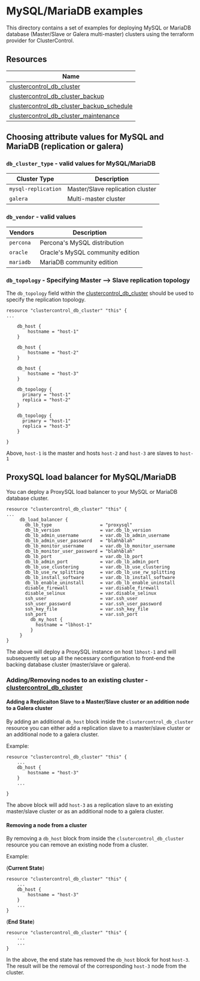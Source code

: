 # MySQL/MariaDB examples

This directory contains a set of examples for deploying MySQL or MariaDB database (Master/Slave or Galera multi-master) 
clusters using the terraform provider for ClusterControl. 

## Resources

| Name                                                                                                                                                                     |
|--------------------------------------------------------------------------------------------------------------------------------------------------------------------------|
| [clustercontrol_db_cluster](https://github.com/severalnines/terraform-provider-clustercontrol/blob/main/docs/resources/db_cluster.md#clustercontrol_db_cluster-resource) |
| [clustercontrol_db_cluster_backup](https://github.com/severalnines/terraform-provider-clustercontrol/blob/main/docs/resources/db_cluster_backup.md#clustercontrol_db_cluster_backup-resource)|                                                                                                                                                                                    |
| [clustercontrol_db_cluster_backup_schedule](https://github.com/severalnines/terraform-provider-clustercontrol/blob/main/docs/resources/db_cluster_backup_schedule.md#clustercontrol_db_cluster_backup_schedule-resource) |
| [clustercontrol_db_cluster_maintenance](https://github.com/severalnines/terraform-provider-clustercontrol/blob/main/docs/resources/db_cluster_maintenance.md#clustercontrol_db_cluster_maintenance-resource)|


## Choosing attribute values for MySQL and MariaDB (replication or galera)

### `db_cluster_type` - valid values for MySQL/MariaDB

| Cluster Type      | Description                                                               |
|-------------------|---------------------------------------------------------------------------|
| `mysql-replication` | Master/Slave replication cluster                                          |
| `galera`            | Multi-master cluster                                                      |

### `db_vendor` - valid values

| Vendors | Description                      |
|---------|----------------------------------|
| `percona` | Percona's MySQL distribution     |
| `oracle`  | Oracle's MySQL community edition |
| `mariadb` | MariaDB community edition        |

### `db_topology` - Specifying Master --> Slave replication topology
The `db_topology` field within the [clustercontrol_db_cluster](https://github.com/severalnines/terraform-provider-clustercontrol/blob/main/docs/resources/db_cluster.md#clustercontrol_db_cluster-resource) should be used to specify the replication topology.

```text
resource "clustercontrol_db_cluster" "this" {
...

    db_host {
        hostname = "host-1"
    }

    db_host {
        hostname = "host-2"
    }

    db_host {
        hostname = "host-3"
    }

    db_topology {
      primary = "host-1"
      replica = "host-2"
    }

    db_topology {
      primary = "host-1"
      replica = "host-3"
    }

}
```

Above, `host-1` is the master and hosts `host-2` and `host-3` are slaves to `host-1`

## ProxySQL load balancer for MySQL/MariaDB
You can deploy a ProxySQL load balancer to your MySQL or MariaDB database cluster. 

```text
resource "clustercontrol_db_cluster" "this" {
...
     db_load_balancer {
       db_lb_type                  = "proxysql"
       db_lb_version               = var.db_lb_version
       db_lb_admin_username        = var.db_lb_admin_username
       db_lb_admin_user_password   = "blah%blah"
       db_lb_monitor_username      = var.db_lb_monitor_username
       db_lb_monitor_user_password = "blah%blah"
       db_lb_port                  = var.db_lb_port
       db_lb_admin_port            = var.db_lb_admin_port
       db_lb_use_clustering        = var.db_lb_use_clustering
       db_lb_use_rw_splitting      = var.db_lb_use_rw_splitting
       db_lb_install_software      = var.db_lb_install_software
       db_lb_enable_uninstall      = var.db_lb_enable_uninstall
       disable_firewall            = var.disable_firewall
       disable_selinux             = var.disable_selinux
       ssh_user                    = var.ssh_user
       ssh_user_password           = var.ssh_user_password
       ssh_key_file                = var.ssh_key_file
       ssh_port                    = var.ssh_port
         db_my_host {
           hostname = "lbhost-1"
         }
     }
}
```
The above will deploy a ProxySQL instance on host `lbhost-1` and will subsequently 
set up all the necessary configuration to front-end the backing database cluster (master/slave or galera).

### Adding/Removing nodes to an existing cluster - [clustercontrol_db_cluster](https://github.com/severalnines/terraform-provider-clustercontrol/blob/main/docs/resources/db_cluster.md#clustercontrol_db_cluster-resource)

#### Adding a Replicaiton Slave to a Master/Slave cluster or an addition node to a Galera cluster

By adding an additional `db_host` block inside the `clsutercontrol_db_cluster` resource you can
either add a replication slave to a master/slave cluster or an additional node to a galera cluster.

Example:

```text
resource "clustercontrol_db_cluster" "this" {
    ...
    db_host {
        hostname = "host-3"
    }
    ...

}
```
The above block will add `host-3` as a replication slave to an existing master/slave cluster or as 
an additional node to a galera cluster.

#### Removing a node from a cluster

By removing a `db_host` block from inside the `clsutercontrol_db_cluster` resource you can
remove an existing node from a cluster.

Example: 

(**Current State**)

```text
resource "clustercontrol_db_cluster" "this" {
    ...
    db_host {
        hostname = "host-3"
    }
    ...
}
```

(**End State**)

```text
resource "clustercontrol_db_cluster" "this" {
    ...
    ...
}
```

In the above, the end state has removed the `db_host` block for host `host-3`. The result will be the 
removal of the corresponding `host-3` node from the cluster.